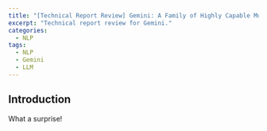 ```yaml
---
title: "[Technical Report Review] Gemini: A Family of Highly Capable Multimodal Models"
excerpt: "Technical report review for Gemini."
categories:
  - NLP
tags:
  - NLP
  - Gemini
  - LLM
---
```


## Introduction

What a surprise!
